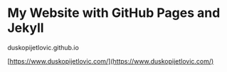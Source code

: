 # My Website with GitHub Pages and Jekyll

duskopijetlovic.github.io

[https://www.duskopijetlovic.com/](https://www.duskopijetlovic.com/)
